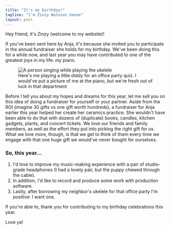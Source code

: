 ```yaml
---
title: "It's my birthday!"
tagline: "I'm Zinzy Waleson Geene"
layout: post
---
```

Hey friend, it's Zinzy (welcome to my website)!

If you've been sent here by Anja, it's because she invited you to participate in the annual fundraiser she holds for my birthday. We've been doing this for a while now, and last year you may have contributed to one of the greatest joys in my life: my piano.

<figure>
  <img src="https://res.cloudinary.com/dbi2zounq/image/upload/v1701191539/me/zinzy-singing_vhumzp.png" alt="A person singing while playing the ukelele" />
  <figcaption>Here's me playing a little diddy for an office party quiz. I would've put a picture of me at the piano, but we're fresh out of luck in that department</figcaption>
</figure>


Before I tell you about my hopes and dreams for this year, let me sell you on this idea of doing a fundraiser for yourself or your partner. Aside from the ROI (imagine 30 gifts vs one gift worth hundreds), a fundraiser for Anja earlier this year helped her create her ceramics practice. She wouldn't have been able to do that with dozens of (duplicate) books, candles, kitchen gadgets, plants, and concert tickets. We love our friends and family members, as well as the effort they put into picking the right gift for us. What we love more, though, is that we get to think of them every time we engage with that one huge gift we would've never bought for ourselves.

### So, this year...

1. I'd love to improve my music-making experience with a pair of studio-grade headphones (I had a lovely pair, but the puppy chewed through the cable).
2. In addition, I'd like to record and produce some work with production software.
3. Lastly, after borrowing my neighbor's ukelele for that office party I'm positive: I want one.

If you're able to, thank you for contributing to my birthday celebrations this year.

Love ya!